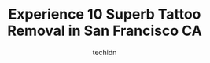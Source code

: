 ---
layout: ampstory
image: https://i0.wp.com/www.depkes.org/wp-content/uploads/2023/06/tattoo-removal-0-in-san-francisco-ca-1685764153.jpeg?resize=640,853
author: techidn
featured: false
description: Discover the impressive array of Tattoo Removal options in San Francisco CA, where you can find 10 of the largest Tattoo Removal establishments in the area. From renowned classics to hidden 
title: Experience 10 Superb Tattoo Removal in San Francisco CA
cover:
   title: Experience 10 Superb Tattoo Removal in San Francisco CA
   subtitle: Rickpate
   background: https://www.depkes.org/wp-content/uploads/2023/06/tattoo-removal-0-in-san-francisco-ca-1685764153.jpeg

pages: 
 - layout: thirds
   top: <h1>#1 Berman Skin Institute | Medical & Cosmetic Dermatology</h1>
   bottom: "<p>Im not understanding all the hate with this wonderful place not only is all the women super great and friendly they are very knowledgeable …this was my first time go</p>"
   background: https://www.depkes.org/wp-content/uploads/2023/06/tattoo-removal-1-in-san-francisco-ca-1685764154.png
   backgroundblur: true
 - layout: thirds
   top: <h1>#2 City Laser Clinic</h1>
   bottom: "<p>I have been to many clinics for filler and this was by far one of my favorite experiences! From the kind & accommodating staff, attentive care , and skilled medical provi</p>"
   background: https://www.depkes.org/wp-content/uploads/2023/06/tattoo-removal-2-in-san-francisco-ca-1685764155.jpeg
   cta:
      link: https://www.depkes.org/blog/experience-10-superb-tattoo-removal-in-san-francisco-ca/
      text: Experience 10 Superb Tattoo Removal in San Francisco CA
 - layout: thirds
   top: <h1>#3 LaserAway</h1>
   bottom: "<p>1878 Union St, San Francisco, CA 94123, United States</p>"
   background: https://www.depkes.org/wp-content/uploads/2023/06/tattoo-removal-3-in-san-francisco-ca-1685764156.jpeg
   cta:
      link: https://www.depkes.org/blog/experience-10-superb-tattoo-removal-in-san-francisco-ca/
      text: Experience 10 Superb Tattoo Removal in San Francisco CA
 - layout: thirds
   top: <h1>#4 Serenity MedSpa</h1>
   bottom: "<p>126 Post St 2nd floor, San Francisco, CA 94108, United States</p>"
   background: https://images.unsplash.com/photo-1609083590460-7b8cc0ca65f8?ixlib=rb-4.0.3&ixid=MnwxMjA3fDB8MHxwaG90by1wYWdlfHx8fGVufDB8fHx8&auto=format&fit=crop&w=640&h=853&q=80
   cta:
      link: https://www.depkes.org/blog/experience-10-superb-tattoo-removal-in-san-francisco-ca/
      text: Experience 10 Superb Tattoo Removal in San Francisco CA
 - layout: thirds
   top: <h1>#5 LaserAway</h1>
   bottom: "<p>355 Sutter St, San Francisco, CA 94108, United States</p>"
   background: https://images.unsplash.com/photo-1518640467707-6811f4a6ab73?ixlib=rb-4.0.3&ixid=MnwxMjA3fDB8MHxwaG90by1wYWdlfHx8fGVufDB8fHx8&auto=format&fit=crop&w=640&h=853&q=80
   cta:
      link: https://www.depkes.org/blog/experience-10-superb-tattoo-removal-in-san-francisco-ca/
      text: Experience 10 Superb Tattoo Removal in San Francisco CA
 - layout: thirds
   top: <h1>#6 Removery Tattoo Removal & Fading</h1>
   bottom: "<p>3839 Emery St Ste 500, Emeryville, CA 94608, United States</p>"
   background: https://images.unsplash.com/photo-1527066579998-dbbae57f45ce?ixlib=rb-4.0.3&ixid=MnwxMjA3fDB8MHxwaG90by1wYWdlfHx8fGVufDB8fHx8&auto=format&fit=crop&w=640&h=853&q=80
   cta:
      link: https://www.depkes.org/blog/experience-10-superb-tattoo-removal-in-san-francisco-ca/
      text: Experience 10 Superb Tattoo Removal in San Francisco CA
 - layout: thirds
   top: <h1>#7 LaserAway</h1>
   bottom: "<p>410 Castro St, San Francisco, CA 94114, United States</p>"
   background: https://images.unsplash.com/photo-1531169509526-f8f1fdaa4a67?ixlib=rb-4.0.3&ixid=MnwxMjA3fDB8MHxwaG90by1wYWdlfHx8fGVufDB8fHx8&auto=format&fit=crop&w=640&h=853&q=80
   cta:
      link: https://www.depkes.org/blog/experience-10-superb-tattoo-removal-in-san-francisco-ca/
      text: Experience 10 Superb Tattoo Removal in San Francisco CA
 - layout: thirds
   middle: Continue reading...
   background: https://images.unsplash.com/photo-1549241520-425e3dfc01cb?ixlib=rb-4.0.3&ixid=MnwxMjA3fDB8MHxwaG90by1wYWdlfHx8fGVufDB8fHx8&auto=format&fit=crop&w=640&h=853&q=80
   cta:
      link: https://www.depkes.org/blog/experience-10-superb-tattoo-removal-in-san-francisco-ca/
      text: Experience 10 Superb Tattoo Removal in San Francisco CA
      
---